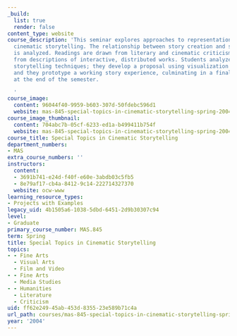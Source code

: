 ```yaml
---
_build:
  list: true
  render: false
content_type: website
course_description: 'This seminar explores approaches to representation for distributed
  cinematic storytelling. The relationship between story creation and story appreciation
  is analyzed. Readings are drawn from literary and cinematic criticism, as well as
  from descriptions of interactive, distributed works. Students analyze a range of
  storytelling techniques; they develop a proposal using visualization techniques;
  and they prototype a working story experience, culminating in a final project displayed
  at the end of the semester.

  '
course_image:
  content: 96044f40-9959-b603-307d-50fdebc596d1
  website: mas-845-special-topics-in-cinematic-storytelling-spring-2004
course_image_thumbnail:
  content: 704abc7b-05cf-6233-ed1a-b499411b754f
  website: mas-845-special-topics-in-cinematic-storytelling-spring-2004
course_title: Special Topics in Cinematic Storytelling
department_numbers:
- MAS
extra_course_numbers: ''
instructors:
  content:
  - 3691b741-e24d-f40f-e60e-3abdb03c5fb5
  - 8e79af17-cb4a-8412-9c14-222714327370
  website: ocw-www
learning_resource_types:
- Projects with Examples
legacy_uid: 4b1505a6-1038-5dbd-6451-2d9b30307c94
level:
- Graduate
primary_course_number: MAS.845
term: Spring
title: Special Topics in Cinematic Storytelling
topics:
- - Fine Arts
  - Visual Arts
  - Film and Video
- - Fine Arts
  - Media Studies
- - Humanities
  - Literature
  - Criticism
uid: ff62e249-45ab-453d-8355-23e589b71c4a
url_path: courses/mas-845-special-topics-in-cinematic-storytelling-spring-2004
year: '2004'
---
```

